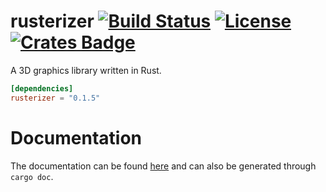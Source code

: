 # rusterizer [![Build Status](https://travis-ci.org/skorezore/rusterizer.svg)](https://travis-ci.org/skorezore/rusterizer) [![License](https://img.shields.io/badge/license-MIT-blue.svg)](https://github.com/skorezore/rusterizer/blob/master/LICENSE.md) [![Crates Badge](https://meritbadge.herokuapp.com/rusterizer)](https://crates.io/crates/rusterizer)

A 3D graphics library written in Rust.  

```toml
[dependencies]
rusterizer = "0.1.5"
```

# Documentation

The documentation can be found [here](http://skorezore.xyz/rusterizer/documentation/rusterizer/index.html) and can also
be generated through `cargo doc`.

